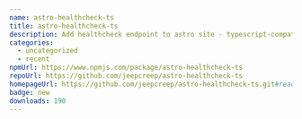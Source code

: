 ```yaml
---
name: astro-healthcheck-ts
title: astro-healthcheck-ts
description: Add healthcheck endpoint to astro site - typescript-compatible
categories:
  - uncategorized
  - recent
npmUrl: https://www.npmjs.com/package/astro-healthcheck-ts
repoUrl: https://github.com/jeepcreep/astro-healthcheck-ts
homepageUrl: https://github.com/jeepcreep/astro-healthcheck-ts.git#readme
badge: new
downloads: 190
---
```

